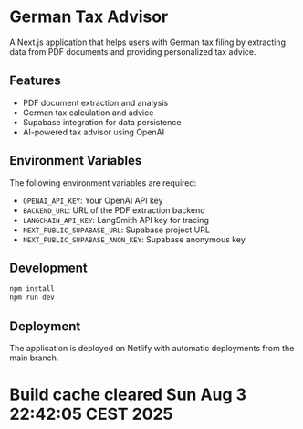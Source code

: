 # German Tax Advisor

A Next.js application that helps users with German tax filing by extracting data from PDF documents and providing personalized tax advice.

## Features

- PDF document extraction and analysis
- German tax calculation and advice
- Supabase integration for data persistence
- AI-powered tax advisor using OpenAI

## Environment Variables

The following environment variables are required:

- `OPENAI_API_KEY`: Your OpenAI API key
- `BACKEND_URL`: URL of the PDF extraction backend
- `LANGCHAIN_API_KEY`: LangSmith API key for tracing
- `NEXT_PUBLIC_SUPABASE_URL`: Supabase project URL
- `NEXT_PUBLIC_SUPABASE_ANON_KEY`: Supabase anonymous key

## Development

```bash
npm install
npm run dev
```

## Deployment

The application is deployed on Netlify with automatic deployments from the main branch.

<!-- Trigger redeployment with updated environment variables -->
# Build cache cleared Sun Aug  3 22:42:05 CEST 2025
